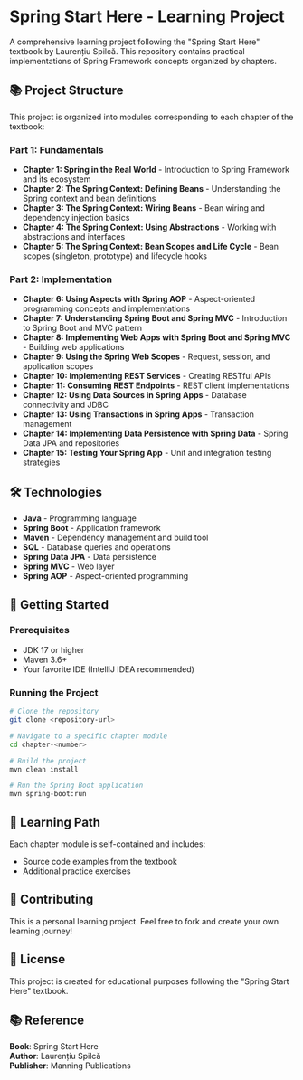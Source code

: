 # Spring Start Here - Learning Project

A comprehensive learning project following the "Spring Start Here" textbook by Laurențiu Spilcă. This repository contains practical implementations of Spring Framework concepts organized by chapters.

## 📚 Project Structure

This project is organized into modules corresponding to each chapter of the textbook:

### Part 1: Fundamentals

- **Chapter 1: Spring in the Real World** - Introduction to Spring Framework and its ecosystem
- **Chapter 2: The Spring Context: Defining Beans** - Understanding the Spring context and bean definitions
- **Chapter 3: The Spring Context: Wiring Beans** - Bean wiring and dependency injection basics
- **Chapter 4: The Spring Context: Using Abstractions** - Working with abstractions and interfaces
- **Chapter 5: The Spring Context: Bean Scopes and Life Cycle** - Bean scopes (singleton, prototype) and lifecycle hooks

### Part 2: Implementation

- **Chapter 6: Using Aspects with Spring AOP** - Aspect-oriented programming concepts and implementations
- **Chapter 7: Understanding Spring Boot and Spring MVC** - Introduction to Spring Boot and MVC pattern
- **Chapter 8: Implementing Web Apps with Spring Boot and Spring MVC** - Building web applications
- **Chapter 9: Using the Spring Web Scopes** - Request, session, and application scopes
- **Chapter 10: Implementing REST Services** - Creating RESTful APIs
- **Chapter 11: Consuming REST Endpoints** - REST client implementations
- **Chapter 12: Using Data Sources in Spring Apps** - Database connectivity and JDBC
- **Chapter 13: Using Transactions in Spring Apps** - Transaction management
- **Chapter 14: Implementing Data Persistence with Spring Data** - Spring Data JPA and repositories
- **Chapter 15: Testing Your Spring App** - Unit and integration testing strategies

## 🛠️ Technologies

- **Java** - Programming language
- **Spring Boot** - Application framework
- **Maven** - Dependency management and build tool
- **SQL** - Database queries and operations
- **Spring Data JPA** - Data persistence
- **Spring MVC** - Web layer
- **Spring AOP** - Aspect-oriented programming

## 🚀 Getting Started

### Prerequisites

- JDK 17 or higher
- Maven 3.6+
- Your favorite IDE (IntelliJ IDEA recommended)

### Running the Project

```bash
# Clone the repository
git clone <repository-url>

# Navigate to a specific chapter module
cd chapter-<number>

# Build the project
mvn clean install

# Run the Spring Boot application
mvn spring-boot:run
```

## 📖 Learning Path

Each chapter module is self-contained and includes:
- Source code examples from the textbook
- Additional practice exercises

## 🤝 Contributing

This is a personal learning project. Feel free to fork and create your own learning journey!

## 📝 License

This project is created for educational purposes following the "Spring Start Here" textbook.

## 📚 Reference

**Book**: Spring Start Here  
**Author**: Laurențiu Spilcă  
**Publisher**: Manning Publications

